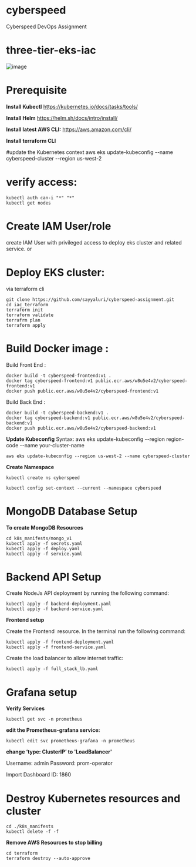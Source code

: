 # cyberspeed
Cyberspeed DevOps Assignment 

# three-tier-eks-iac

![image](https://github.com/sayyaluri/cyberspeed-assignment/assets/32944930/e4fcc461-054e-43cd-851a-95f2dc8e4d24)


# Prerequisite 

**Install Kubectl**
https://kubernetes.io/docs/tasks/tools/

**Install Helm**
https://helm.sh/docs/intro/install/

**Install latest AWS CLI:**
https://aws.amazon.com/cli/

**Install terraform CLI**

#update the Kubernetes context
aws eks update-kubeconfig --name cyberspeed-cluster --region us-west-2

# verify access:
```
kubectl auth can-i "*" "*"
kubectl get nodes
```

# Create IAM User/role 
create IAM User with privileged access to deploy eks cluster and related service. or

# Deploy EKS cluster:
via terraform cli

 ```
 git clone https://github.com/sayyaluri/cyberspeed-assignment.git
 cd iac_terraform
 terraform init
 terraform validate
 terrafrm plan
 terraform apply
 ```

# Build Docker image :

Build Front End :

```
docker build -t cyberspeed-frontend:v1 . 
docker tag cyberspeed-frontend:v1 public.ecr.aws/w8u5e4v2/cyberspeed-frontend:v1
docker push public.ecr.aws/w8u5e4v2/cyberspeed-frontend:v1
```


Build Back End :

```
docker build -t cyberspeed-backend:v1 . 
docker tag cyberspeed-backend:v1 public.ecr.aws/w8u5e4v2/cyberspeed-backend:v1
docker push public.ecr.aws/w8u5e4v2/cyberspeed-backend:v1
```

**Update Kubeconfig**
Syntax: aws eks update-kubeconfig --region region-code --name your-cluster-name
```
aws eks update-kubeconfig --region us-west-2 --name cyberspeed-cluster
```


**Create Namespace**
```
kubectl create ns cyberspeed

kubectl config set-context --current --namespace cyberspeed
```

# MongoDB Database Setup

**To create MongoDB Resources**
```
cd k8s_manifests/mongo_v1
kubectl apply -f secrets.yaml
kubectl apply -f deploy.yaml
kubectl apply -f service.yaml
```

# Backend API Setup

Create NodeJs API deployment by running the following command:
```
kubectl apply -f backend-deployment.yaml
kubectl apply -f backend-service.yaml
```

**Frontend setup**

Create the Frontend  resource. In the terminal run the following command:
```
kubectl apply -f frontend-deployment.yaml
kubectl apply -f frontend-service.yaml
```

Create the load balancer to allow internet traffic:
```
kubectl apply -f full_stack_lb.yaml
```


# Grafana setup 

**Verify Services**
```
kubectl get svc -n prometheus
```

**edit the Prometheus-grafana service:**
```
kubectl edit svc prometheus-grafana -n prometheus
```

**change ‘type: ClusterIP’ to 'LoadBalancer'**

Username: admin
Password: prom-operator


Import Dashboard ID: 1860


# Destroy Kubernetes resources and cluster
```
cd ./k8s_manifests
kubectl delete -f -f
```
**Remove AWS Resources to stop billing**
```
cd terraform
terraform destroy --auto-approve
```



